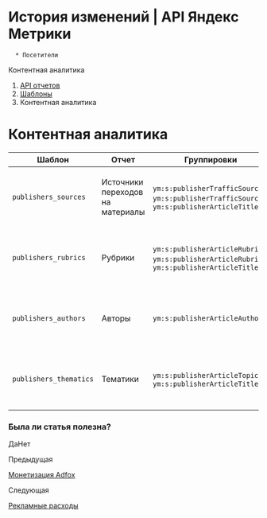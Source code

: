 # История изменений | API Яндекс Метрики

      * Посетители
Контентная аналитика

  1. [API отчетов](../index.md)
  2. [Шаблоны](../presets.md)
  3. Контентная аналитика

# Контентная аналитика

**Шаблон** |  **Отчет** |  **Группировки** |  **Метрики**  
---|---|---|---  
`publishers_sources` |  Источники переходов на материалы |  `ym:s:publisherTrafficSource`, `ym:s:publisherTrafficSource2`, `ym:s:publisherArticleTitle` |  `ym:s:publisherviews`, `ym:s:publisherusers`, `ym:s:publisherViewsFullScroll`, `ym:s:publisherViewsFullRead`, `ym:s:publisherArticleRecirculation`, `ym:s:publisherMobileOrTabletViewsShare`, `ym:s:avgPublisherArticleInvolvedTimeSeconds`  
`publishers_rubrics` |  Рубрики |  `ym:s:publisherArticleRubric`, `ym:s:publisherArticleRubric2`, `ym:s:publisherArticleTitle` |  `ym:s:publisherviews`, `ym:s:publisherusers`, `ym:s:publisherViewsFullScroll`, `ym:s:publisherViewsFullRead`, `ym:s:publisherArticleRecirculation`, `ym:s:publisherMobileOrTabletViewsShare`, `ym:s:avgPublisherArticleInvolvedTimeSeconds`  
`publishers_authors` |  Авторы |  `ym:s:publisherArticleAuthor` |  `ym:s:publisherviews`, `ym:s:publisherusers`, `ym:s:publisherViewsFullScroll`, `ym:s:publisherViewsFullRead`, `ym:s:publisherArticleRecirculation`, `ym:s:publisherMobileOrTabletViewsShare`, `ym:s:avgPublisherArticleInvolvedTimeSeconds`  
`publishers_thematics` |  Тематики |  `ym:s:publisherArticleTopic`, `ym:s:publisherArticleTitle` |  `ym:s:publisherviews`, `ym:s:publisherusers`, `ym:s:publisherViewsFullScroll`, `ym:s:publisherViewsFullRead`, `ym:s:publisherArticleRecirculation`, `ym:s:publisherMobileOrTabletViewsShare`, `ym:s:avgPublisherArticleInvolvedTimeSeconds`  
  
### Была ли статья полезна?

ДаНет

Предыдущая

[Монетизация Adfox](preset_adfox.md)

Следующая

[Рекламные расходы](preset_expenses.md)